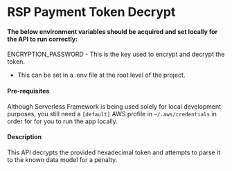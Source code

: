 # RSP Payment Token Decrypt
#### The below environment variables should be acquired and set locally for the API to run correctly:
ENCRYPTION_PASSWORD - This is the key used to encrypt and decrypt the token.
- This can be set in a .env file at the root level of the project.

#### Pre-requisites
Although Serverless Framework is being used solely for local development purposes, you still need a `[default]` AWS profile in `~/.aws/credentials` in order for for you to run the app locally.

#### Description
This API decrypts the provided hexadecimal token and attempts to parse it to the known data model for a penalty.
